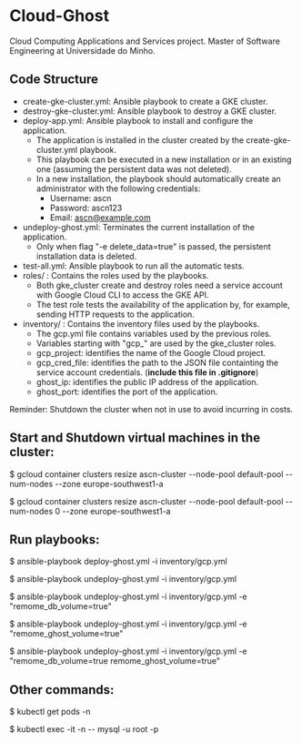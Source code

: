 # Cloud-Ghost

Cloud Computing Applications and Services project. Master of Software Engineering at Universidade do Minho.

## Code Structure

- create-gke-cluster.yml: Ansible playbook to create a GKE cluster.
- destroy-gke-cluster.yml: Ansible playbook to destroy a GKE cluster.
- deploy-app.yml: Ansible playbook to install and configure the application.
  - The application is installed in the cluster created by the create-gke-cluster.yml playbook.
  - This playbook can be executed in a new installation or in an existing one (assuming the persistent data was not deleted).
  - In a new installation, the playbook should automatically create an administrator with the following credentials:
    - Username: ascn
    - Password: ascn123
    - Email: ascn@example.com
- undeploy-ghost.yml: Terminates the current installation of the application.
  - Only when flag "-e delete_data=true" is passed, the persistent installation data is deleted.
- test-all.yml: Ansible playbook to run all the automatic tests.
- roles/ : Contains the roles used by the playbooks.
  - Both gke_cluster create and destroy roles need a service account with Google Cloud CLI to access the GKE API.
  - The test role tests the availability of the application by, for example, sending HTTP requests to the application.
- inventory/ : Contains the inventory files used by the playbooks.
  - The gcp.yml file contains variables used by the previous roles.
  - Variables starting with "gcp\_" are used by the gke_cluster roles.
  - gcp_project: identifies the name of the Google Cloud project.
  - gcp_cred_file: identifies the path to the JSON file containting the service account credentials. (**include this file in .gitignore**)
  - ghost_ip: identifies the public IP address of the application.
  - ghost_port: identifies the port of the application.

Reminder: Shutdown the cluster when not in use to avoid incurring in costs.

## Start and Shutdown virtual machines in the cluster:

$ gcloud container clusters resize ascn-cluster --node-pool default-pool --num-nodes <n> --zone europe-southwest1-a

$ gcloud container clusters resize ascn-cluster --node-pool default-pool --num-nodes 0 --zone europe-southwest1-a



## Run playbooks:
$ ansible-playbook deploy-ghost.yml -i inventory/gcp.yml

$ ansible-playbook undeploy-ghost.yml -i inventory/gcp.yml

$ ansible-playbook undeploy-ghost.yml -i inventory/gcp.yml -e "remome_db_volume=true"

$ ansible-playbook undeploy-ghost.yml -i inventory/gcp.yml -e "remome_ghost_volume=true"

$ ansible-playbook undeploy-ghost.yml -i inventory/gcp.yml -e "remome_db_volume=true remome_ghost_volume=true"


## Other commands:
$ kubectl get pods -n <namespace>

$ kubectl exec -it <pod-name> -n <namespace> -- mysql -u root -p
